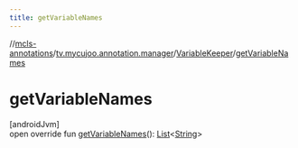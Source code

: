 ```yaml
---
title: getVariableNames
---
```

//[mcls-annotations](../../../index.html)/[tv.mycujoo.annotation.manager](../index.html)/[VariableKeeper](index.html)/[getVariableNames](get-variable-names.html)



# getVariableNames



[androidJvm]\
open override fun [getVariableNames](get-variable-names.html)(): [List](https://kotlinlang.org/api/latest/jvm/stdlib/kotlin.collections/-list/index.html)&lt;[String](https://kotlinlang.org/api/latest/jvm/stdlib/kotlin/-string/index.html)&gt;




